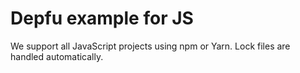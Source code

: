 # Depfu example for JS

We support all JavaScript projects using npm or Yarn. Lock files are handled automatically.
